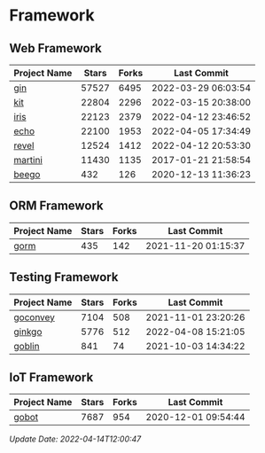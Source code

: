 # Framework

## Web Framework
| Project Name | Stars | Forks | Last Commit |
| ------------ | ----- | ----- | ----------- |
| [gin](https://github.com/gin-gonic/gin) | 57527 | 6495 | 2022-03-29 06:03:54 |
| [kit](https://github.com/go-kit/kit) | 22804 | 2296 | 2022-03-15 20:38:00 |
| [iris](https://github.com/kataras/iris) | 22123 | 2379 | 2022-04-12 23:46:52 |
| [echo](https://github.com/labstack/echo) | 22100 | 1953 | 2022-04-05 17:34:49 |
| [revel](https://github.com/revel/revel) | 12524 | 1412 | 2022-04-12 20:53:30 |
| [martini](https://github.com/go-martini/martini) | 11430 | 1135 | 2017-01-21 21:58:54 |
| [beego](https://github.com/astaxie/beego) | 432 | 126 | 2020-12-13 11:36:23 |

## ORM Framework
| Project Name | Stars | Forks | Last Commit |
| ------------ | ----- | ----- | ----------- |
| [gorm](https://github.com/jinzhu/gorm) | 435 | 142 | 2021-11-20 01:15:37 |

## Testing Framework
| Project Name | Stars | Forks | Last Commit |
| ------------ | ----- | ----- | ----------- |
| [goconvey](https://github.com/smartystreets/goconvey) | 7104 | 508 | 2021-11-01 23:20:26 |
| [ginkgo](https://github.com/onsi/ginkgo) | 5776 | 512 | 2022-04-08 15:21:05 |
| [goblin](https://github.com/franela/goblin) | 841 | 74 | 2021-10-03 14:34:22 |

## IoT Framework
| Project Name | Stars | Forks | Last Commit |
| ------------ | ----- | ----- | ----------- |
| [gobot](https://github.com/hybridgroup/gobot) | 7687 | 954 | 2020-12-01 09:54:44 |

*Update Date: 2022-04-14T12:00:47*